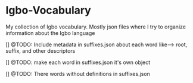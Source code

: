 # Igbo-Vocabulary
My collection of Igbo vocabulary. Mostly json files where I try to organize information about the Igbo language

[] @TODO: Include metadata in suffixes.json about each word like--> root, suffix, and other descriptors

[] @TODO: make each word in suffixes.json it's own object

[] @TODO: There words without definitions in suffixes.json
